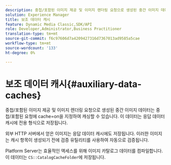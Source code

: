 ```yaml
---
description: 중첩/포함된 이미지 제공 및 이미지 렌더링 요청으로 생성된 중간 이미지 데이터는 중첩/포함된 요청에 cache=on을 지정하여 캐싱할 수 있습니다. 이 데이터는 응답 데이터 캐시에 전용 형식으로 저장됩니다.
solution: Experience Manager
title: 보조 데이터 캐시
feature: Dynamic Media Classic,SDK/API
role: Developer,Administrator,Business Practitioner
translation-type: tm+mt
source-git-commit: f6c97606d7a4209427316d7367013ad9585a5cae
workflow-type: tm+mt
source-wordcount: '133'
ht-degree: 0%

---
```



# 보조 데이터 캐시{#auxiliary-data-caches}

중첩/포함된 이미지 제공 및 이미지 렌더링 요청으로 생성된 중간 이미지 데이터는 중첩/포함된 요청에 cache=on을 지정하여 캐싱할 수 있습니다. 이 데이터는 응답 데이터 캐시에 전용 형식으로 저장됩니다.

외부 HTTP 서버에서 얻은 이미지는 응답 데이터 캐시에도 저장됩니다. 이러한 이미지는 캐시 항목이 생성되기 전에 검증 유틸리티를 사용하여 자동으로 검증됩니다.

Platform Server는 효율적인 액세스를 위해 이미지 카탈로그 데이터를 컴파일합니다. 이 데이터는 `CS::CatalogCacheFolder`에 저장됩니다.

